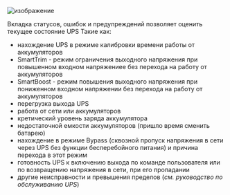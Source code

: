 ![изображение](https://user-images.githubusercontent.com/36089626/233405818-da020903-2129-4234-9f71-44565f0eb65e.png)

Вкладка cтатусов, ошибок и предупреждений позволяет оценить текущее состояние UPS
Такие как:
- нахождение UPS в режиме калибровки времени работы от аккумуляторов
- SmartTrim - режим ограничения выходного напряжения при повышенном входном напряжениее без перехода на работу от аккумуляторов
- SmartBoost - режим повышения выходного напряжения при пониженном входном напряжении без перехода на работу от аккумуляторов
- перегрузка выхода UPS
- работа от сети или аккумуляторов
- кретический уровень заряда аккумулятора
- недостаточной емкости аккумуляторов (пришло время сменить батарею)
- нахождение в режиме Bypass (сквозной пропуск напряжения в сети через UPS без функции бесперебойного питания) и причина перехода в этот режим
- готовность UPS к включению выхода по команде пользователя или по возвращению напряжения в сети, при его пропадании
- другие неисправности и превышения пределов (*см. руководство по обслуживанию UPS*)
